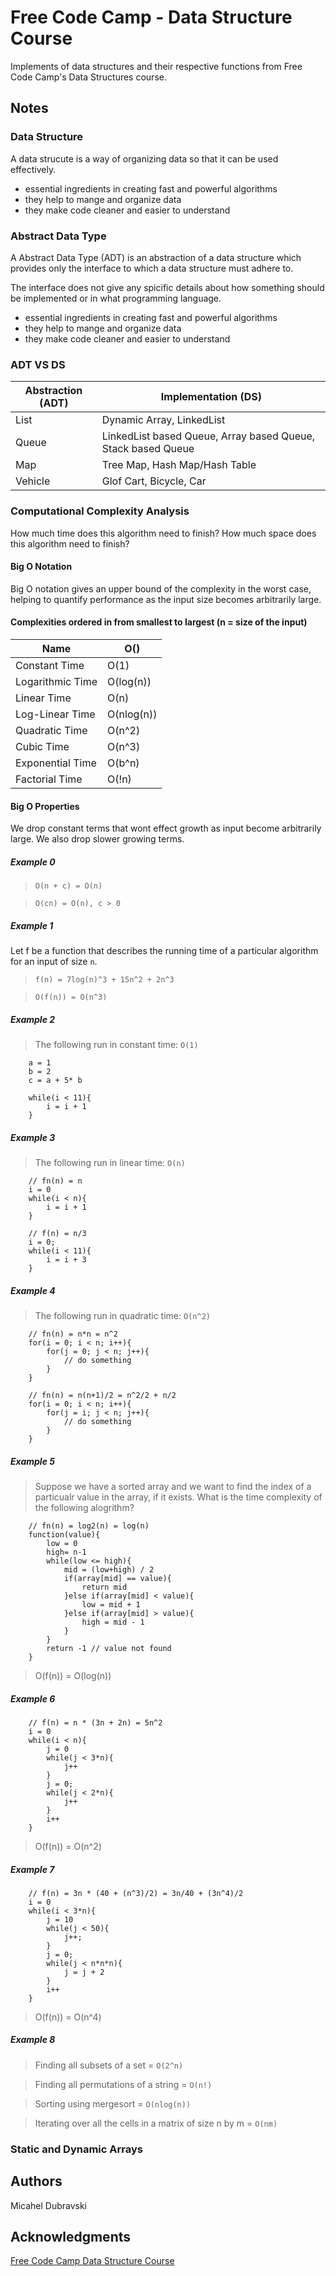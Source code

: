# Free Code Camp - Data Structure Course

Implements of data structures and their respective functions from Free Code Camp's Data Structures course.

## Notes

### Data Structure
A data strucute is a way of organizing data so that it can be used effectively.

* essential ingredients in creating fast and powerful algorithms
* they help to mange and organize data
* they make code cleaner and easier to understand

### Abstract Data Type
A Abstract Data Type (ADT) is an abstraction of a data structure which provides only the interface to which a data structure must adhere to.

The interface does not give any spicific details about how something should be implemented or in what programming language.
* essential ingredients in creating fast and powerful algorithms
* they help to mange and organize data
* they make code cleaner and easier to understand

### ADT VS DS
|Abstraction (ADT) | Implementation (DS) |
|------------------|---------------------|
| List             | Dynamic Array, LinkedList|
| Queue            | LinkedList based Queue, Array based Queue, Stack based Queue|
| Map              | Tree Map, Hash Map/Hash Table|
| Vehicle          | Glof Cart, Bicycle, Car|


### Computational Complexity Analysis
How much time does this algorithm need to finish? How much space does this algorithm need to finish?

#### Big O Notation
Big O notation gives an upper bound of the complexity in the worst case, helping to quantify performance as the input size becomes arbitrarily large.

#### Complexities ordered in from smallest to largest (n = size of the input)
|       Name       |     O()    |
|------------------|------------|
| Constant Time    | O(1)|
| Logarithmic Time | O(log(n))|
| Linear Time      | O(n)|
| Log-Linear Time  | O(nlog(n))|
| Quadratic Time   | O(n^2)|
| Cubic Time       | O(n^3)|
| Exponential Time | O(b^n)|
| Factorial Time   | O(!n)|

#### Big O Properties
We drop constant terms that wont effect growth as input become arbitrarily large.
We also drop slower growing terms.
##### Example 0
>`O(n + c) = O(n)`

>`O(cn) = O(n), c > 0`

##### Example 1
Let f be a function that describes the running time of a particular algorithm for an input of size `n`.

>`f(n) = 7log(n)^3 + 15n^2 + 2n^3`

>`O(f(n)) = O(n^3)`

##### Example 2

>The following run in constant time: `O(1)`

```
    a = 1
    b = 2
    c = a + 5* b
```
```
    while(i < 11){
        i = i + 1
    }
```

##### Example 3

>The following run in linear time: `O(n)`

```
    // fn(n) = n
    i = 0
    while(i < n){
        i = i + 1
    }
```
```
    // f(n) = n/3
    i = 0;
    while(i < 11){
        i = i + 3
    } 
```

##### Example 4

>The following run in quadratic time: `O(n^2)`

```
    // fn(n) = n*n = n^2
    for(i = 0; i < n; i++){
        for(j = 0; j < n; j++){
            // do something
        }
    }
```
```
    // fn(n) = n(n+1)/2 = n^2/2 + n/2
    for(i = 0; i < n; i++){
        for(j = i; j < n; j++){
            // do something
        }
    }
```

##### Example 5

>Suppose we have a sorted array and we want to find the index of a particualr value in the array, if it exists.
>What is the time complexity of the following alogrithm?

```
    // fn(n) = log2(n) = log(n)
    function(value){
        low = 0
        high= n-1
        while(low <= high){
            mid = (low+high) / 2
            if(array[mid] == value){
                return mid
            }else if(array[mid] < value){
                low = mid + 1
            }else if(array[mid] > value){
                high = mid - 1
            }
        }
        return -1 // value not found
    }
```
> O(f(n)) = O(log(n))

##### Example 6

```
    // f(n) = n * (3n + 2n) = 5n^2
    i = 0
    while(i < n){
        j = 0
        while(j < 3*n){
            j++
        }
        j = 0;
        while(j < 2*n){
            j++
        }
        i++
    }
```
> O(f(n)) = O(n^2)

##### Example 7

```
    // f(n) = 3n * (40 + (n^3)/2) = 3n/40 + (3n^4)/2
    i = 0
    while(i < 3*n){
        j = 10
        while(j < 50){
            j++;
        }
        j = 0;
        while(j < n*n*n){
            j = j + 2
        }
        i++
    }
```
> O(f(n)) = O(n^4)

##### Example 8
>Finding all subsets of a set = `O(2^n)`

>Finding all permutations of a string = `O(n!)`

>Sorting using mergesort = `O(nlog(n))`

>Iterating over all the cells in a matrix of size n by m = `O(nm)`

### Static and Dynamic Arrays


## Authors

Micahel Dubravski

## Acknowledgments

[Free Code Camp Data Structure Course](https://www.youtube.com/watch?v=RBSGKlAvoiM&t=3309s)
